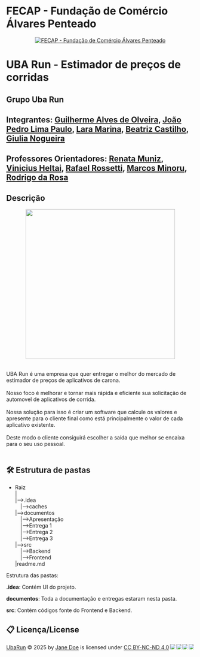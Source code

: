 # FECAP - Fundação de Comércio Álvares Penteado

<p align="center">
<a href= "https://www.fecap.br/"><img src="https://encrypted-tbn0.gstatic.com/images?q=tbn:ANd9GcRhZPrRa89Kma0ZZogxm0pi-tCn_TLKeHGVxywp-LXAFGR3B1DPouAJYHgKZGV0XTEf4AE&usqp=CAU" alt="FECAP - Fundação de Comércio Álvares Penteado" border="0"></a>
</p>

# UBA Run - Estimador de preços de corridas

## Grupo Uba Run

## Integrantes: <a href="https://github.com/GuiAlvesOliveira">Guilherme Alves de Olveira</a>, <a href="https://github.com/jjoaoplp">João Pedro Lima Paulo</a>, <a href="https://github.com/laramarina">Lara Marina</a>, <a href="https://github.com/Biaa099">Beatriz Castilho</a>, <a href="https://github.com/GiuNogueiraSa">Giulia Nogueira</a>

## Professores Orientadores: <a href="https://www.linkedin.com/in/remuniz/">Renata Muniz</a>, <a href="">Vinicius Heltai</a>, <a href="https://www.linkedin.com/in/rafael-diogo-rossetti/">Rafael Rossetti</a>, <a href="https://www.linkedin.com/in/marcos-minoru-nakatsugawa/">Marcos Minoru</a>, <a href="https://www.linkedin.com/in/rodrigo-da-rosa-phd/">Rodrigo da Rosa</a>

## Descrição

  <div align="center">
  <img src="https://github.com/user-attachments/assets/9dcd8501-bd31-4990-863c-4fa01d15d6a6" width="400px"/>
  </div><br>


UBA Run é uma empresa que quer entregar o melhor do mercado de estimador de preços de aplicativos de carona.
<br><br>
Nosso foco é melhorar e tornar mais rápida e eficiente sua solicitação de automovel de aplicativos de corrida.
<br><br>
Nossa solução para isso é criar um software que calcule os valores e apresente para o cliente final como está principalmente o valor de cada aplicativo existente.
<br><br>
Deste modo o cliente consiguirá escolher a saída que melhor se encaixa para o seu uso pessoal.
<br><br>


## 🛠 Estrutura de pastas

- Raiz<br>
|<br>
|-->.idea<br>
  &emsp;|-->caches<br>
|-->documentos<br>
  &emsp;|-->Apresentação<br>
  &emsp;|-->Entrega 1<br>
  &emsp;|-->Entrega 2<br>
  &emsp;|-->Entrega 3<br>
|-->src<br>
  &emsp;|-->Backend<br>
  &emsp;|-->Frontend<br>
|readme.md<br>

Estrutura das pastas:

<b>.idea</b>: Contém UI do projeto.

<b>documentos</b>: Toda a documentação e entregas estaram nesta pasta.

<b>src</b>: Contém códigos fonte do Frontend e Backend.


## 📋 Licença/License
<a href="https://creativecommons.org">UbaRun</a> © 2025 by <a href="https://creativecommons.org">Jane Doe</a> is licensed under <a href="https://creativecommons.org/licenses/by-nc-nd/4.0/">CC BY-NC-ND 4.0</a><img src="https://mirrors.creativecommons.org/presskit/icons/cc.svg" style="max-width: 1em;max-height:1em;margin-left: .2em;"><img src="https://mirrors.creativecommons.org/presskit/icons/by.svg" style="max-width: 1em;max-height:1em;margin-left: .2em;"><img src="https://mirrors.creativecommons.org/presskit/icons/nc.svg" style="max-width: 1em;max-height:1em;margin-left: .2em;"><img src="https://mirrors.creativecommons.org/presskit/icons/nd.svg" style="max-width: 1em;max-height:1em;margin-left: .2em;">
